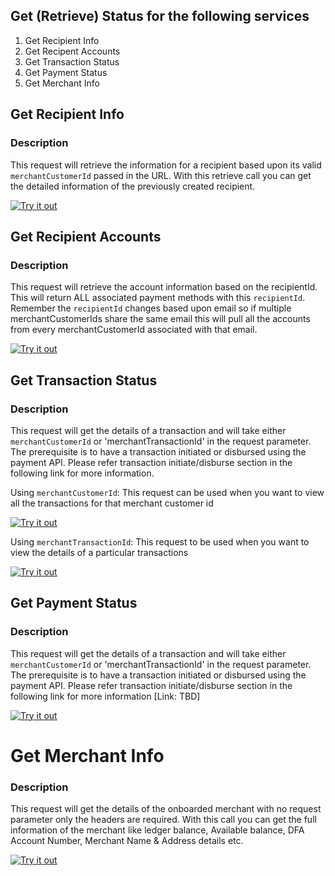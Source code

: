 ## Get (Retrieve) Status for the following services

1. Get Recipient Info
2. Get Recipent Accounts
3. Get Transaction Status
4. Get Payment Status
5. Get Merchant Info

## Get Recipient Info 

### Description
This request will retrieve the information for a recipient based upon its valid `merchantCustomerId` passed in the URL. With this retrieve call you can get the detailed information of the previously created recipient. 


[![Try it out](../../../../assets/images/button.png)](../api/?type=post&path=/ddp/v1/recipients)


## Get Recipient Accounts 

### Description
This request will retrieve the account information based on the recipientId. This will return ALL associated payment methods with this `recipientId`. Remember the `recipientId` changes based upon email so if multiple merchantCustomerIds share the same email this will pull all the accounts from every merchantCustomerId associated with that email. 


[![Try it out](../../../../assets/images/button.png)](../api/?type=post&path=/ddp/v1/recipients)


## Get Transaction Status

### Description
This request will get the details of a transaction and will take either `merchantCustomerId` or 'merchantTransactionId' in the request parameter. The prerequisite is to have a transaction initiated or disbursed using the payment API. Please refer transaction initiate/disburse section in the following link for more information. 

Using `merchantCustomerId`: This request can be used when you want to view all the transactions for that merchant customer id  

[![Try it out](../../../../assets/images/button.png)](../api/?type=post&path=/ddp/v1/recipients)

Using `merchantTransactionId`: This request to be used when you want to view the details of a particular transactions 

[![Try it out](../../../../assets/images/button.png)](../api/?type=post&path=/ddp/v1/recipients)


## Get Payment Status

### Description
This request will get the details of a transaction and will take either `merchantCustomerId` or 'merchantTransactionId' in the request parameter. The prerequisite is to have a transaction initiated or disbursed using the payment API. Please refer transaction initiate/disburse section in the following link for more information [Link: TBD] 


[![Try it out](../../../../assets/images/button.png)](../api/?type=post&path=/ddp/v1/recipients)


# Get Merchant Info

### Description
This request will get the details of the onboarded merchant with no request parameter only the headers are required. With this call you can get the full information of the merchant like ledger balance, Available balance, DFA Account Number, Merchant Name & Address details etc.


[![Try it out](../../../../assets/images/button.png)](../api/?type=post&path=/ddp/v1/recipients)

